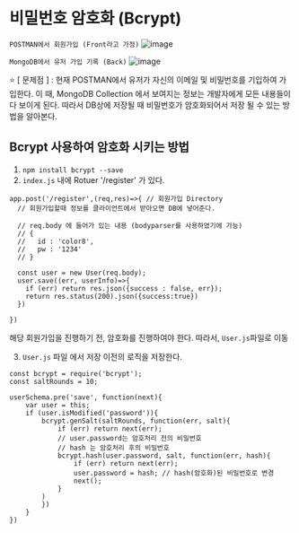 # 비밀번호 암호화 (Bcrypt)

`POSTMAN에서 회원가입 (Front라고 가정)`
![image](https://user-images.githubusercontent.com/63600953/132601550-371f6c21-54a8-4d97-a7ad-93230da0523b.png)

`MongoDB에서 유저 가입 기록 (Back)`
![image](https://user-images.githubusercontent.com/63600953/132601417-ea876e33-0e52-432c-a7a6-4a1f1eec1cb9.png)

⭐ [ 문제점 ]
: 현재 POSTMAN에서 유저가 자신의 이메일 및 비밀번호를 기입하여 가입한다. 
이 때, MongoDB Collection 에서 보여지는 정보는 개발자에게 모든 내용들이 다 보이게 된다. 
따라서 DB상에 저장될 때 비밀번호가 암호화되어서 저장 될 수 있는 방법을 알아본다. 

## Bcrypt 사용하여 암호화 시키는 방법

1. `npm install bcrypt --save`
2. ` index.js ` 내에 Rotuer '/register' 가 있다. 
````
app.post('/register',(req,res)=>{ // 회원가입 Directory
  // 회원가입할때 정보를 클라이언트에서 받아오면 DB에 넣어준다. 
  
  // req.body 에 들어가 있는 내용 (bodyparser를 사용하였기에 가능)
  // {
  //   id : 'color8',
  //   pw : '1234'
  // }

  const user = new User(req.body);
  user.save((err, userInfo)=>{
    if (err) return res.json({success : false, err});
    return res.status(200).json({success:true})
  })
  
})
````

해당 회원가입을 진행하기 전, 암호화를 진행하여야 한다. 
따라서, `User.js`파일로 이동 

3. ` User.js ` 파일 에서 저장 이전의 로직을 저장한다. 
````
const bcrypt = require('bcrypt'); 
const saltRounds = 10; 

userSchema.pre('save', function(next){
    var user = this; 
    if (user.isModified('password')){
        bcrypt.genSalt(saltRounds, function(err, salt){
            if (err) return next(err); 
            // user.password는 암호처리 전의 비밀번호 
            // hash 는 암호처리 후의 비밀번호
            bcrypt.hash(user.password, salt, function(err, hash){
                if (err) return next(err); 
                user.password = hash; // hash(암호화)된 비밀번호로 변경
                next(); 
            }
        )
        })
    }
})
````